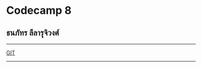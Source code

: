 # Codecamp 8
## **ธนภัทร ลีลารุจิวงศ์**
_______
[GIT](https://docs.google.com/spreadsheets/d/1lLfT4o5QqWIca84KbgdiyhNyW_StfuyhdN7_v25TTaU/edit#gid=0)
______
